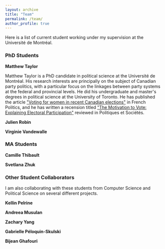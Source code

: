```yaml
---
layout: archive
title: "Team"
permalink: /team/
author_profile: true
---
```


Here is a list of current student working under my supervision at the Université de Montréal. 

### PhD Students
**Matthew Taylor** 

Matthew Taylor is a PhD candidate in political science at the Université de Montréal. His research interests are principally on the subject of Canadian party politics, with a particular focus on the linkages between party systems at the federal and provincial levels. He did his undergraduate and master's degrees in political science at the University of Toronto. He has published the article ["Voting for women in recent Canadian elections"](https://link.springer.com/article/10.1057/s41253-024-00236-5) in French Politics, and he has written a recension titled ["The Motivation to Vote: Explaining Electoral Participation"](https://www.erudit.org/fr/revues/ps/2022-v41-n1-ps06695/1085195ar/) reviewed in Politiques et Sociétés.

**Julien Robin** 

**Virginie Vandewalle** 

### MA Students
**Camille Thibault**

**Svetlana Zhuk**

### Other Student Collaborators

I am also collaborating with these students from Computer Science and Political Science on several different projects. 

**Kellin Pelrine**

**Andreea Musulan**

**Zachary Yang**

**Gabrielle Péloquin-Skulski**

**Bijean Ghafouri**







